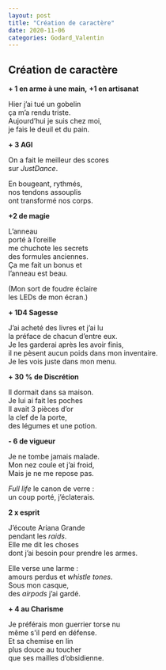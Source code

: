 ```yaml
---
layout: post
title: "Création de caractère"
date: 2020-11-06
categories: Godard_Valentin
---
```


## Création de caractère

**+ 1 en arme à une main,**
**+1 en artisanat**

Hier j’ai tué un gobelin  
ça m’a rendu triste.  
Aujourd’hui je suis chez moi,  
je fais le deuil et du pain.

**+ 3 AGI**

On a fait le meilleur des scores  
sur *JustDance*.

En bougeant, rythmés,  
nos tendons assouplis  
ont transformé nos corps.

**+2 de magie**

L’anneau  
porté à l’oreille  
me chuchote les secrets  
des formules anciennes.  
Ça me fait un bonus et  
l’anneau est beau.

(Mon sort de foudre éclaire  
les LEDs de mon écran.)

**+ 1D4 Sagesse**

J’ai acheté des livres et j’ai lu  
la préface de chacun d’entre eux.  
Je les garderai après les avoir finis,  
il ne pèsent aucun poids dans mon inventaire.  
Je les vois juste dans mon menu.

**+ 30 % de Discrétion**

Il dormait dans sa maison.  
Je lui ai fait les poches  
Il avait 3 pièces d’or  
la clef de la porte,  
des légumes et une potion.

**- 6 de vigueur**

Je ne tombe jamais malade.  
Mon nez coule et j’ai froid,  
Mais je ne me repose pas.

*Full life* le canon de verre :  
un coup porté, j’éclaterais.

**2 x esprit**

J’écoute Ariana Grande  
pendant les *raids*.  
Elle me dit les choses  
dont j’ai besoin pour prendre les armes.

Elle verse une larme :  
amours perdus et *whistle tones*.  
Sous mon casque,  
des *airpods* j’ai gardé.

**+ 4 au Charisme**

Je préférais mon guerrier torse nu  
même s'il perd en défense.  
Et sa chemise en lin  
plus douce au toucher  
que ses mailles d’obsidienne.